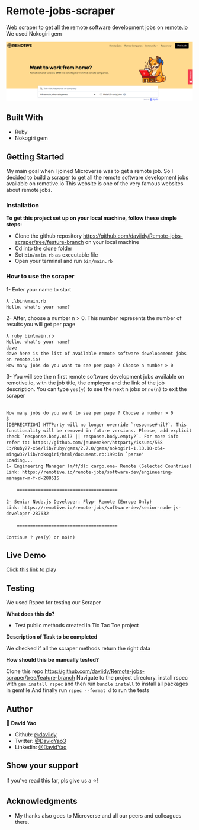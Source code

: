 # Remote-jobs-scraper
Web scraper to get all the remote software development jobs on [remote.io](https://remotive.io)
We used Nokogiri gem

![screenshot](./screenshot.png)

## Built With

- Ruby
- Nokogiri gem

## Getting Started

My main goal when I joined Microverse was to get a remote job. So I decided to build a scraper to get all the remote software development jobs available on remotive.io
This website is one of the very famous websites about remote jobs.

### Installation

**To get this project set up on your local machine, follow these simple steps:**

- Clone the github repository https://github.com/daviidy/Remote-jobs-scraper/tree/feature-branch on your local machine
- Cd into the clone folder
- Set `bin/main.rb` as executable file
- Open your terminal and run `bin/main.rb`

### How to use the scraper

1- Enter your name to start

```
λ .\bin\main.rb
Hello, what's your name?

```
2- After, choose a number n > 0. This number represents the number of results you will get per page

```
λ ruby bin\main.rb
Hello, what's your name?
dave
dave here is the list of available remote software developement jobs on remote.io!
How many jobs do you want to see per page ? Choose a number > 0

```
3- You will see the n first remote software development jobs available on remotive.io, with the job title, the employer and the link of the job description.
You can type `yes(y)` to see the next n jobs or `no(n)` to exit the scraper

```

How many jobs do you want to see per page ? Choose a number > 0
3
[DEPRECATION] HTTParty will no longer override `response#nil?`. This functionality will be removed in future versions. Please, add explicit check `response.body.nil? || response.body.empty?`. For more info refer to: https://github.com/jnunemaker/httparty/issues/568
C:/Ruby27-x64/lib/ruby/gems/2.7.0/gems/nokogiri-1.10.10-x64-mingw32/lib/nokogiri/html/document.rb:199:in `parse'
Loading...
1- Engineering Manager (m/f/d): cargo.one· Remote (Selected Countries)
Link: https://remotive.io/remote-jobs/software-dev/engineering-manager-m-f-d-288515

    ======================================

2- Senior Node.js Developer: Flyp· Remote (Europe Only)
Link: https://remotive.io/remote-jobs/software-dev/senior-node-js-developer-287632

    ======================================

Continue ? yes(y) or no(n)

```

## Live Demo
[Click this link to play](https://repl.it/@daviidy/Remote-jobs-scraper)

## Testing

We used Rspec for testing our Scraper

**What does this do?**

- Test public methods created in Tic Tac Toe project

**Description of Task to be completed**

We checked if all the scraper methods return the right data

**How should this be manually tested?**

Clone this repo https://github.com/daviidy/Remote-jobs-scraper/tree/feature-branch
Navigate to the project directory.
install rspec with `gem install rspec` and then run `bundle install` to install all packages in gemfile
And finally run `rspec --format d` to run the tests

## Author

👤 **David Yao**

- Github: [@daviidy](https://github.com/daviidy )
- Twitter: [@DavidYao3](https://twitter.com/DavidYao3)
- Linkedin: [@DavidYao](https://www.linkedin.com/in/david-yao-6bb95299/daviidy )


## Show your support

If you've read this far, pls give us a ⭐️!

## Acknowledgments

- My thanks also goes to Microverse and all our peers and colleagues there.
